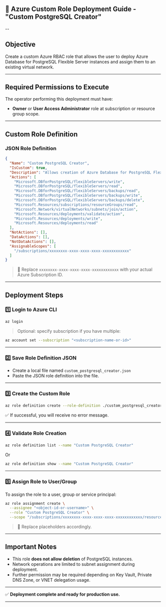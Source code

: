 ## 📄 Azure Custom Role Deployment Guide - "Custom PostgreSQL Creator" ##
--
## Objective

Create a custom Azure RBAC role that allows the user to deploy Azure Database for PostgreSQL Flexible Server instances and assign them to an existing virtual network.

---

## Required Permissions to Execute

The operator performing this deployment must have:

* **Owner** or **User Access Administrator** role at subscription or resource group scope.

---

## Custom Role Definition

### JSON Role Definition

```json
{
  "Name": "Custom PostgreSQL Creator",
  "IsCustom": true,
  "Description": "Allows creation of Azure Database for PostgreSQL Flexible Server instances and assign them to a Virtual Network subnet.",
  "Actions": [
    "Microsoft.DBforPostgreSQL/flexibleServers/write",
    "Microsoft.DBforPostgreSQL/flexibleServers/read",
    "Microsoft.DBforPostgreSQL/flexibleServers/backups/read",
    "Microsoft.DBforPostgreSQL/flexibleServers/backups/write",
    "Microsoft.DBforPostgreSQL/flexibleServers/backups/delete",
    "Microsoft.Resources/subscriptions/resourceGroups/read",
    "Microsoft.Network/virtualNetworks/subnets/join/action",
    "Microsoft.Resources/deployments/validate/action",
    "Microsoft.Resources/deployments/write",
    "Microsoft.Resources/deployments/read"
  ],
  "NotActions": [],
  "DataActions": [],
  "NotDataActions": [],
  "AssignableScopes": [
    "/subscriptions/xxxxxxxx-xxxx-xxxx-xxxx-xxxxxxxxxxxx"
  ]
}
```

> 🔧 Replace `xxxxxxxx-xxxx-xxxx-xxxx-xxxxxxxxxxxx` with your actual Azure Subscription ID.

---

## Deployment Steps

### 1️⃣ Login to Azure CLI

```bash
az login
```

> Optional: specify subscription if you have multiple:

```bash
az account set --subscription "<subscription-name-or-id>"
```

---

### 2️⃣ Save Role Definition JSON

* Create a local file named `custom_postgresql_creator.json`
* Paste the JSON role definition into the file.

---

### 3️⃣ Create the Custom Role

```bash
az role definition create --role-definition ./custom_postgresql_creator.json
```

✅ If successful, you will receive no error message.

---

### 4️⃣ Validate Role Creation

```bash
az role definition list --name "Custom PostgreSQL Creator"
```

Or

```bash
az role definition show --name "Custom PostgreSQL Creator"
```

---

### 5️⃣ Assign Role to User/Group

To assign the role to a user, group or service principal:

```bash
az role assignment create \
  --assignee "<object-id-or-username>" \
  --role "Custom PostgreSQL Creator" \
  --scope "/subscriptions/xxxxxxxx-xxxx-xxxx-xxxx-xxxxxxxxxxxx/resourceGroups/<resource-group-name>"
```

> 🔧 Replace placeholders accordingly.

---

## Important Notes

* This role **does not allow deletion** of PostgreSQL instances.
* Network operations are limited to subnet assignment during deployment.
* Further permission may be required depending on Key Vault, Private DNS Zone, or VNET delegation usage.

---

✅ **Deployment complete and ready for production use.**

---
